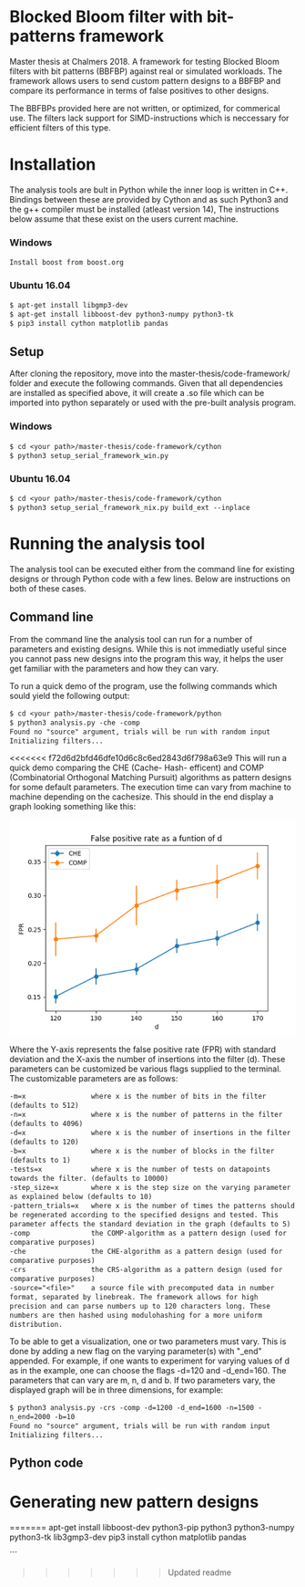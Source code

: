 # Blocked Bloom filter with bit-patterns framework
Master thesis at Chalmers 2018. A framework for testing Blocked Bloom filters with bit patterns (BBFBP) against real or simulated workloads. The framework allows users to send custom pattern designs to a BBFBP and compare its performance in terms of false positives to other designs.

The BBFBPs provided here are not written, or optimized, for commerical use. The filters lack support for SIMD-instructions which is neccessary for efficient filters of this type. 

# Installation
The analysis tools are bult in Python while the inner loop is written in C++. Bindings between these are provided by Cython and as such Python3 and the g++ compiler must be installed (atleast version 14), The instructions below assume that these exist on the users current machine. 

### Windows
```
Install boost from boost.org
```

### Ubuntu 16.04
```
$ apt-get install libgmp3-dev
$ apt-get install libboost-dev python3-numpy python3-tk
$ pip3 install cython matplotlib pandas
```

## Setup
After cloning the repository, move into the master-thesis/code-framework/ folder and execute 
the following commands. Given that all dependencies are installed as specified above, it will 
create a .so file which can be imported into python separately or used with the pre-built analysis program.

### Windows
```
$ cd <your path>/master-thesis/code-framework/cython
$ python3 setup_serial_framework_win.py
```

### Ubuntu 16.04
```
$ cd <your path>/master-thesis/code-framework/cython
$ python3 setup_serial_framework_nix.py build_ext --inplace
```
# Running the analysis tool
The analysis tool can be executed either from the command line for existing designs or through Python code with a few lines. Below are instructions on both of these cases.

## Command line 
From the command line the analysis tool can run for a number of parameters and existing designs. While this is not immediatly useful since you cannot pass new designs into the program this way, it helps the user get familiar with the parameters and how they can vary. 

To run a quick demo of the program, use the follwing commands which sould yield the following output:

```
$ cd <your path>/master-thesis/code-framework/python
$ python3 analysis.py -che -comp
Found no "source" argument, trials will be run with random input
Initializing filters...

```
<<<<<<< f72d6d2bfd46dfe10d6c8c6ed2843d6f798a63e9
This will run a quick demo comparing the CHE (Cache- Hash- efficent) and COMP (Combinatorial Orthogonal Matching Pursuit) algorithms as pattern designs for some default parameters. The execution time can vary from machine to machine depending on the cachesize. This should in the end display a graph looking something like this:

![Framework demo](https://github.com/Cannonbait/master-thesis/blob/master/readme_img.png)

Where the Y-axis represents the false positive rate (FPR) with standard deviation and the X-axis the number of insertions into the filter (d). These parameters can be customized be various flags supplied to the terminal. The customizable parameters are as follows:
```
-m=x                where x is the number of bits in the filter (defaults to 512)
-n=x                where x is the number of patterns in the filter (defaults to 4096)
-d=x                where x is the number of insertions in the filter (defaults to 120)
-b=x                where x is the number of blocks in the filter (defaults to 1)
-tests=x            where x is the number of tests on datapoints towards the filter. (defaults to 10000)
-step_size=x        where x is the step size on the varying parameter as explained below (defaults to 10)
-pattern_trials=x   where x is the number of times the patterns should be regenerated according to the specified designs and tested. This parameter affects the standard deviation in the graph (defaults to 5)
-comp               the COMP-algorithm as a pattern design (used for comparative purposes)
-che                the CHE-algorithm as a pattern design (used for comparative purposes)
-crs                the CRS-algorithm as a pattern design (used for comparative purposes)
-source="<file>"    a source file with precomputed data in number format, separated by linebreak. The framework allows for high precision and can parse numbers up to 120 characters long. These numbers are then hashed using modulohashing for a more uniform distribution. 
```
To be able to get a visualization, one or two parameters must vary. This is done by adding a new flag on the varying parameter(s) with "\_end" appended. For example, if one wants to experiment for varying values of d as in the example, one can choose the flags -d=120 and -d_end=160. The parameters that can vary are m, n, d and b. If two parameters vary, the displayed graph will be in three dimensions, for example:

```
$ python3 analysis.py -crs -comp -d=1200 -d_end=1600 -n=1500 -n_end=2000 -b=10
Found no "source" argument, trials will be run with random input
Initializing filters...
```
## Python code

# Generating new pattern designs

=======
apt-get install libboost-dev python3-pip python3 python3-numpy python3-tk lib3gmp3-dev
pip3 install cython matplotlib pandas

´´´
>>>>>>> Updated readme
